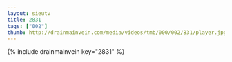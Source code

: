 ```yaml
--- 
layout: sieutv
title: 2831
tags: ["002"]
thumb: http://drainmainvein.com/media/videos/tmb/000/002/831/player.jpg
---
```

{% include drainmainvein key="2831" %} 
